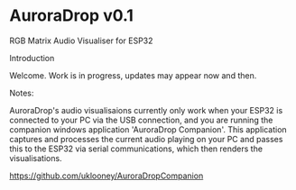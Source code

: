 # AuroraDrop v0.1

RGB Matrix Audio Visualiser for ESP32

Introduction

Welcome. Work is in progress, updates may appear now and then.


Notes:

AuroraDrop's audio visualisaions currently only work when your ESP32 is connected to your PC via the USB connection,
and you are running the companion windows application 'AuroraDrop Companion'. This application captures and processes
the current audio playing on your PC and passes this to the ESP32 via serial communications, which then renders the
visualisations.

https://github.com/uklooney/AuroraDropCompanion
